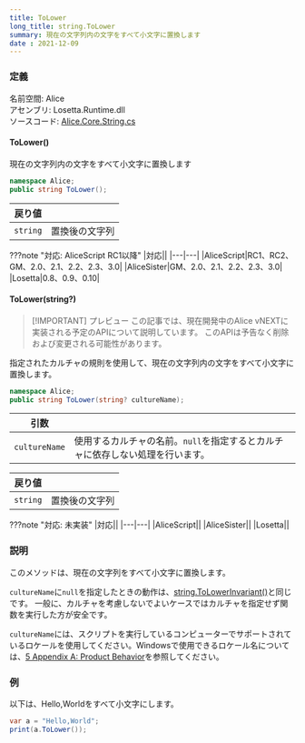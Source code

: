 ```yaml
---
title: ToLower
long_title: string.ToLower
summary: 現在の文字列内の文字をすべて小文字に置換します
date : 2021-12-09
---
```


### 定義
名前空間: Alice<br/>
アセンブリ: Losetta.Runtime.dll<br/>
ソースコード: [Alice.Core.String.cs](https://github.com/WSOFT-Project/Losetta/blob/master/Losetta.Runtime/Core/Extension/Alice.Core.String.cs)

#### ToLower()

現在の文字列内の文字をすべて小文字に置換します

```cs title="AliceScript"
namespace Alice;
public string ToLower();
```

|戻り値| |
|-|-|
|`string`|置換後の文字列|

???note "対応: AliceScript RC1以降"
    |対応||
    |---|---|
    |AliceScript|RC1、RC2、GM、2.0、2.1、2.2、2.3、3.0|
    |AliceSister|GM、2.0、2.1、2.2、2.3、3.0|
    |Losetta|0.8、0.9、0.10|

#### ToLower(string?)

> [!IMPORTANT] プレビュー
> この記事では、現在開発中のAlice vNEXTに実装される予定のAPIについて説明しています。
> このAPIは予告なく削除および変更される可能性があります。

指定されたカルチャの規則を使用して、現在の文字列内の文字をすべて小文字に置換します。

```cs title="AliceScript"
namespace Alice;
public string ToLower(string? cultureName);
```

|引数| |
|-|-|
|`cultureName`|使用するカルチャの名前。`null`を指定するとカルチャに依存しない処理を行います。|

|戻り値| |
|-|-|
|`string`|置換後の文字列|

???note "対応: 未実装"
    |対応||
    |---|---|
    |AliceScript||
    |AliceSister||
    |Losetta||

### 説明
このメソッドは、現在の文字列をすべて小文字に置換します。

`cultureName`に`null`を指定したときの動作は、[string.ToLowerInvariant()](./tolowerinvariant.md)と同じです。
一般に、カルチャを考慮しないでよいケースではカルチャを指定せず関数を実行した方が安全です。

`cultureName`には、スクリプトを実行しているコンピューターでサポートされているロケールを使用してください。Windowsで使用できるロケール名については、[5 Appendix A: Product Behavior](https://learn.microsoft.com/ja-jp/openspecs/windows_protocols/ms-lcid/a9eac961-e77d-41a6-90a5-ce1a8b0cdb9c)を参照してください。

### 例
以下は、Hello,Worldをすべて小文字にします。

```cs title="AliceScript"
var a = "Hello,World";
print(a.ToLower()); 
```
